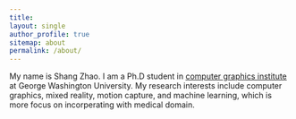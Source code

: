 ```yaml
---
title: 
layout: single
author_profile: true
sitemap: about
permalink: /about/
---
```


My name is Shang Zhao. I am a Ph.D student in [computer graphics institute](https://icg.gwu.edu/) at George Washington University. 
My research interests include computer graphics, mixed reality, motion capture, and machine learning, which is more focus on incorperating with medical domain.


